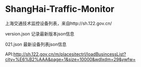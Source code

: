 # ShangHai-Traffic-Monitor
上海交通技术监控设备列表，来自http://sh.122.gov.cn/


version.json
记录最新版本json信息


021.json
最新设备列表json信息


API:http://sh.122.gov.cn/m/placesitectrl/loadBusincessList?city=%E6%B2%AAA&page=1&size=10000&wdlxdm=29&ywfw=
